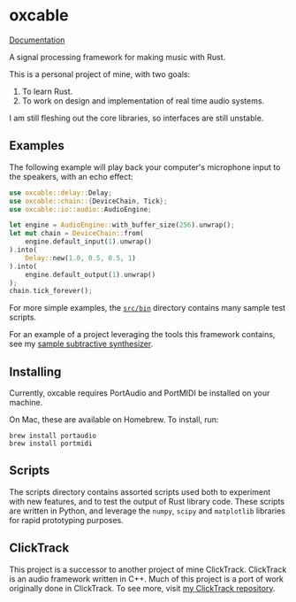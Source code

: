 oxcable
=======

[Documentation](http://thenyeguy.github.io/oxcable/doc/oxcable/index.html)

A signal processing framework for making music with Rust.

This is a personal project of mine, with two goals:
 1. To learn Rust.
 2. To work on design and implementation of real time audio systems.

I am still fleshing out the core libraries, so interfaces are still unstable.

Examples
--------

The following example will play back your computer's microphone input to the
speakers, with an echo effect:

```rust
use oxcable::delay::Delay;
use oxcable::chain::{DeviceChain, Tick};
use oxcable::io::audio::AudioEngine;

let engine = AudioEngine::with_buffer_size(256).unwrap();
let mut chain = DeviceChain::from(
    engine.default_input(1).unwrap()
).into(
    Delay::new(1.0, 0.5, 0.5, 1)
).into(
    engine.default_output(1).unwrap()
);
chain.tick_forever();
```

For more simple examples, the [`src/bin`](src/bin) directory contains many
sample test scripts.

For an example of a project leveraging the tools this framework contains, see my
[sample subtractive synthesizer](https://github.com/thenyeguy/oxcable-subtractive-synth).

Installing
----------

Currently, oxcable requires PortAudio and PortMIDI be installed on your machine.

On Mac, these are available on Homebrew. To install, run:

    brew install portaudio
    brew install portmidi

Scripts
-------

The scripts directory contains assorted scripts used both to experiment with new
features, and to test the output of Rust library code. These scripts are written
in Python, and leverage the `numpy`, `scipy` and `matplotlib` libraries for
rapid prototyping purposes.

ClickTrack
----------

This project is a successor to another project of mine ClickTrack. ClickTrack is
an audio framework written in C++. Much of this project is a port of work
originally done in ClickTrack. To see more, visit 
[my ClickTrack repository](https://github.com/thenyeguy/ClickTrack).
